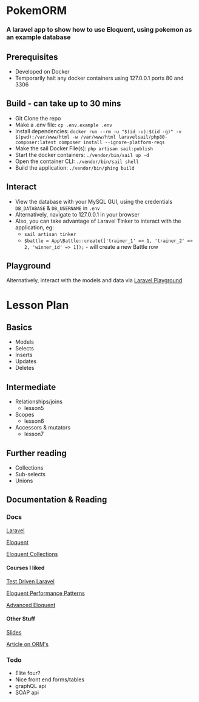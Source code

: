 # PokemORM

### A laravel app to show how to use Eloquent, using pokemon as an example database

## Prerequisites
- Developed on Docker
- Temporarily halt any docker containers using 127.0.0.1 ports 80 and 3306

## Build - can take up to 30 mins
- Git Clone the repo
- Make a .env file: `cp .env.example .env`
- Install dependencies: `docker run --rm -u "$(id -u):$(id -g)" -v $(pwd):/var/www/html -w /var/www/html laravelsail/php80-composer:latest composer install --ignore-platform-reqs`
- Make the sail Docker File(s): `php artisan sail:publish`
- Start the docker containers: `./vendor/bin/sail up -d`
- Open the container CLI: `./vendor/bin/sail shell`
- Build the application: `./vendor/bin/phing build`


## Interact
- View the database with your MySQL GUI, using the credentials `DB_DATABASE` & `DB_USERNAME` in `.env`
- Alternatively, navigate to 127.0.0.1 in your browser
- Also, you can take advantage of Laravel Tinker to interact with the application, eg:
  - `sail artisan tinker`
  - `$battle = App\Battle::create(['trainer_1' => 1, 'trainer_2' => 2, 'winner_id' => 1]);` - will create a new Battle row

## Playground
Alternatively, interact with the models and data via [Laravel Playground](https://laravelplayground.com/#/snippets/37354162-3664-4dd2-8103-016c2d0eb185)

# Lesson Plan
## Basics
- Models
- Selects
- Inserts
- Updates
- Deletes
## Intermediate
- Relationships/joins
    - lesson5
- Scopes
    - lesson6
- Accessors & mutators
    - lesson7

## Further reading
- Collections
- Sub-selects
- Unions

## Documentation & Reading

### Docs

[Laravel](https://laravel.com/docs/8.x)

[Eloquent](https://laravel.com/docs/8.x/eloquent)

[Eloquent Collections](https://laravel.com/docs/8.x/eloquent-collections)

#### Courses I liked

[Test Driven Laravel](https://course.testdrivenlaravel.com/)

[Eloquent Performance Patterns](https://eloquent-course.reinink.ca/)

[Advanced Eloquent](https://laraveldaily.teachable.com/p/laravel-eloquent-expert-level)

#### Other Stuff

[Slides](https://docs.google.com/presentation/d/14GPIT8JuxxKgZiQM1G4LOOp1VfkYeXy1DEzCEyFBY6k/edit?usp=sharing)

[Article on ORM's](https://fideloper.com/how-we-code)

### Todo
- Elite four?
- Nice front end forms/tables
- graphQL api
- SOAP api
